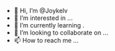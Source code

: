 - 👋 Hi, I’m @Joykelv
- 👀 I’m interested in ...
- 🌱 I’m currently learning .
- 💞️ I’m looking to collaborate on ...
- 📫 How to reach me ...

<!---
Joykelv/Joykelv is a ✨ special ✨ repository because its `README.md` (this file) appears on your GitHub profile.
You can click the Preview link to take a look at your changes.
--->
